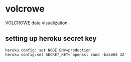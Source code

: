# volcrowe
VOLCROWE data visualization


## setting up heroku secret key
```
heroku config: set NODE_ENV=production
heroku config:set SECRET_KEY=`openssl rand -base64 32`
```
